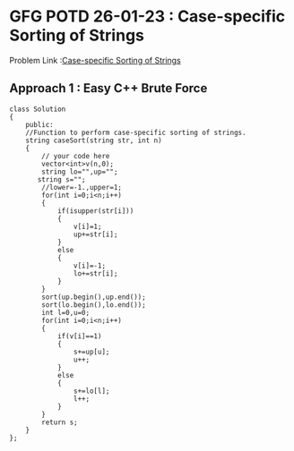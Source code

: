 # GFG POTD 26-01-23  : Case-specific Sorting of Strings
Problem Link :<a href="https://practice.geeksforgeeks.org/problems/case-specific-sorting-of-strings4845/1">Case-specific Sorting of Strings</a>

## Approach 1 : Easy C++ Brute Force 
```
class Solution
{
    public:
    //Function to perform case-specific sorting of strings.
    string caseSort(string str, int n)
    {
        // your code here
        vector<int>v(n,0);
        string lo="",up="";
       string s="";
        //lower=-1.,upper=1;
        for(int i=0;i<n;i++)
        {
            if(isupper(str[i]))
            {
                v[i]=1;
                up+=str[i];
            }
            else
            {
                v[i]=-1;
                lo+=str[i];
            }
        }
        sort(up.begin(),up.end());
        sort(lo.begin(),lo.end());
        int l=0,u=0;
        for(int i=0;i<n;i++)
        {
            if(v[i]==1)
            {
                s+=up[u];
                u++;
            }
            else
            {
                s+=lo[l];
                l++;
            }
        }
        return s;
    }
};
```